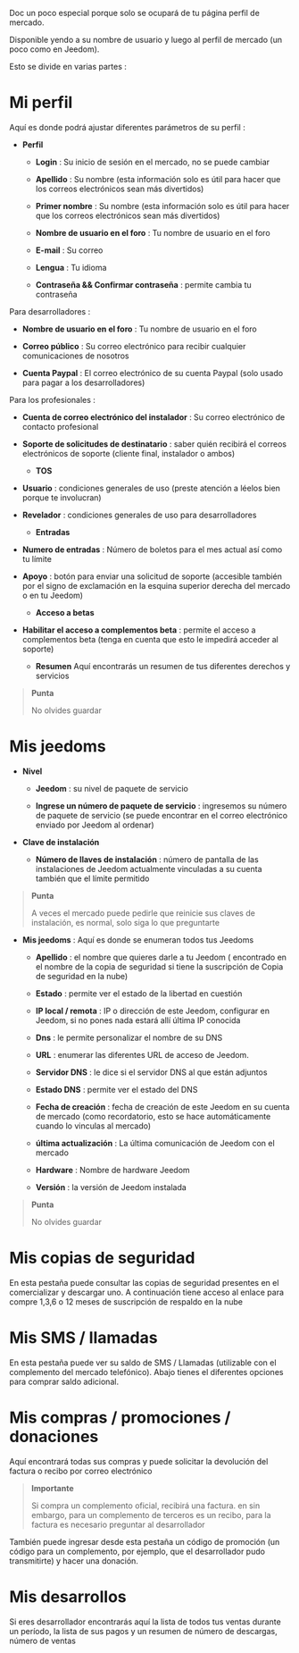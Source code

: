 Doc un poco especial porque solo se ocupará de tu página
perfil de mercado.

Disponible yendo a su nombre de usuario y luego al perfil de
mercado (un poco como en Jeedom).

Esto se divide en varias partes :

Mi perfil 
==========

Aquí es donde podrá ajustar diferentes parámetros de su
perfil :

-   **Perfil**

    -   **Login** : Su inicio de sesión en el mercado, no se puede cambiar

    -   **Apellido** : Su nombre (esta información solo es útil para
        hacer que los correos electrónicos sean más divertidos)

    -   **Primer nombre** : Su nombre (esta información solo es útil
        para hacer que los correos electrónicos sean más divertidos)

    -   **Nombre de usuario en el foro** : Tu nombre de usuario en el foro

    -   **E-mail** : Su correo

    -   **Lengua** : Tu idioma

    -   **Contraseña &amp;&amp; Confirmar contraseña** : permite
        cambia tu contraseña

Para desarrolladores :

-   **Nombre de usuario en el foro** : Tu nombre de usuario en el foro

-   **Correo público** : Su correo electrónico para recibir cualquier
    comunicaciones de nosotros

-   **Cuenta Paypal** : El correo electrónico de su cuenta Paypal (solo usado
    para pagar a los desarrolladores)

Para los profesionales :

-   **Cuenta de correo electrónico del instalador** : Su correo electrónico de contacto profesional

-   **Soporte de solicitudes de destinatario** : saber quién recibirá el
    correos electrónicos de soporte (cliente final, instalador o ambos)

    -   **TOS**

-   **Usuario** : condiciones generales de uso (preste atención a
    léelos bien porque te involucran)

-   **Revelador** : condiciones generales de uso para
    desarrolladores

    -   **Entradas**

-   **Numero de entradas** : Número de boletos para el mes actual
    así como tu límite

-   **Apoyo** : botón para enviar una solicitud de soporte (accesible
    también por el signo de exclamación en la esquina superior derecha del mercado o
    en tu Jeedom)

    -   **Acceso a betas**

-   **Habilitar el acceso a complementos beta** : permite el acceso a
    complementos beta (tenga en cuenta que esto le impedirá acceder al soporte)

    -   **Resumen** Aquí encontrarás un resumen de tus diferentes
        derechos y servicios

> **Punta**
>
> No olvides guardar

Mis jeedoms 
===========

-   **Nivel**

    -   **Jeedom** : su nivel de paquete de servicio

    -   **Ingrese un número de paquete de servicio** : ingresemos su
        número de paquete de servicio (se puede encontrar en el correo electrónico enviado por
        Jeedom al ordenar)

-   **Clave de instalación**

    -   **Número de llaves de instalación** : número de pantalla
        de las instalaciones de Jeedom actualmente vinculadas a su cuenta también
        que el límite permitido

> **Punta**
>
> A veces el mercado puede pedirle que reinicie
> sus claves de instalación, es normal, solo siga lo que
> preguntarte

-   **Mis jeedoms** : Aquí es donde se enumeran todos tus Jeedoms

    -   **Apellido** : el nombre que quieres darle a tu Jeedom (
        encontrado en el nombre de la copia de seguridad si tiene la suscripción de
        Copia de seguridad en la nube)

    -   **Estado** : permite ver el estado de la libertad en cuestión

    -   **IP local / remota** : IP o dirección de este Jeedom,
        configurar en Jeedom, si no pones nada estará allí
        última IP conocida

    -   **Dns** : le permite personalizar el nombre de su DNS

    -   **URL** : enumerar las diferentes URL de acceso de Jeedom.

    -   **Servidor DNS** : le dice si el servidor DNS al que
        están adjuntos

    -   **Estado DNS** : permite ver el estado del DNS

    -   **Fecha de creación** : fecha de creación de este Jeedom en su
        cuenta de mercado (como recordatorio, esto se hace automáticamente cuando
        lo vinculas al mercado)

    -   **última actualización** : La última comunicación de Jeedom con
        el mercado

    -   **Hardware** : Nombre de hardware Jeedom

    -   **Versión** : la versión de Jeedom instalada

> **Punta**
>
> No olvides guardar

Mis copias de seguridad 
===========

En esta pestaña puede consultar las copias de seguridad presentes en el
comercializar y descargar uno. A continuación tiene acceso al enlace para
compre 1,3,6 o 12 meses de suscripción de respaldo en la nube

Mis SMS / llamadas 
==============

En esta pestaña puede ver su saldo de SMS / Llamadas
(utilizable con el complemento del mercado telefónico). Abajo tienes el
diferentes opciones para comprar saldo adicional.

Mis compras / promociones / donaciones 
======================

Aquí encontrará todas sus compras y puede solicitar la devolución del
factura o recibo por correo electrónico

> **Importante**
>
> Si compra un complemento oficial, recibirá una factura. en
> sin embargo, para un complemento de terceros es un recibo, para la factura es necesario
> preguntar al desarrollador

También puede ingresar desde esta pestaña un código de promoción (un código
para un complemento, por ejemplo, que el desarrollador pudo transmitirte) y
hacer una donación.

Mis desarrollos 
=================

Si eres desarrollador encontrarás aquí la lista de todos tus
ventas durante un período, la lista de sus pagos y un resumen de
número de descargas, número de ventas
